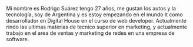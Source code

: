 Mi nombre es Rodrigo Suárez tengo 27 años, me gustan los autos y la tecnología, soy de Argentina y es estoy empezando en el mundo it como desarrollador en Digital House en el curso de web developer.
Actualmente rindo las ultimas materias de tecnico superior en marketing, y actualmente trabajo en el area de ventas y marketing de redes en una empresa de software.
